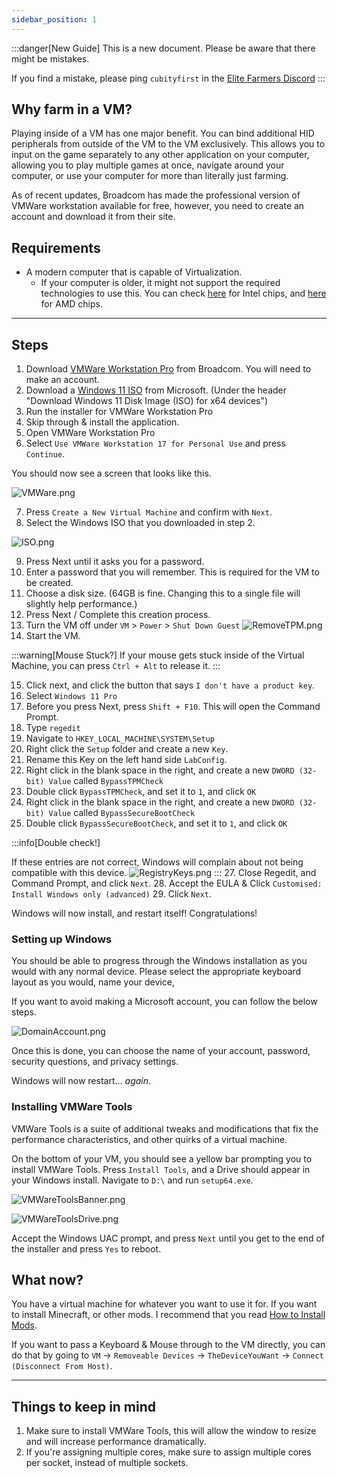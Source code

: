 ```yaml
---
sidebar_position: 1
---
```

:::danger[New Guide]
This is a new document. Please be aware that there might be mistakes.  

If you find a mistake, please ping `cubityfirst` in the [Elite Farmers Discord](https://discord.gg/farms)
:::

## Why farm in a VM?

Playing inside of a VM has one major benefit. You can bind additional HID peripherals from outside of the VM to the VM exclusively. This allows you to input on the game separately to any other application on your computer, allowing you to play multiple games at once, navigate around your computer, or use your computer for more than literally just farming.

As of recent updates, Broadcom has made the professional version of VMWare workstation available for free, however, you need to create an account and download it from their site.
## Requirements

- A modern computer that is capable of Virtualization.
	- If your computer is older, it might not support the required technologies to use this. You can check [here](https://ark.intel.com/content/www/us/en/ark.html) for Intel chips, and [here](https://www.amd.com/en/products/specifications/processors.html) for AMD chips.


---

## Steps

1. Download [VMWare Workstation Pro](https://support.broadcom.com/group/ecx/productdownloads?subfamily=VMware%20Workstation%20Pro) from Broadcom. You will need to make an account.
2. Download a [Windows 11 ISO](https://www.microsoft.com/software-download/windows11) from Microsoft. (Under the header "Download Windows 11 Disk Image (ISO) for x64 devices")
3. Run the installer for VMWare Workstation Pro
4. Skip through & install the application.
5. Open VMWare Workstation Pro
6. Select `Use VMWare Workstation 17 for Personal Use` and press `Continue`.

You should now see a screen that looks like this.

![VMWare.png](./assets/blankVMWare.png)

7. Press `Create a New Virtual Machine` and confirm with `Next`.
8. Select the Windows ISO that you downloaded in step 2.

![ISO.png](./assets/ISO.png)

9. Press Next until it asks you for a password.
10. Enter a password that you will remember. This is required for the VM to be created.
11. Choose a disk size. (64GB is fine. Changing this to a single file will slightly help performance.)
12. Press Next  / Complete this creation process.
13. Turn the VM off under `VM` > `Power` > `Shut Down Guest`
![RemoveTPM.png](./assets/TPMBIOS.png)
14. Start the VM. 

:::warning[Mouse Stuck?]
If your mouse gets stuck inside of the Virtual Machine, you can press `Ctrl + Alt` to release it.
:::

15. Click next, and click the button that says `I don't have a product key`.
16. Select `Windows 11 Pro`
17. Before you press Next, press `Shift + F10`. This will open the Command Prompt.
18. Type `regedit`
19. Navigate to `HKEY_LOCAL_MACHINE\SYSTEM\Setup`
20. Right click the `Setup` folder and create a new `Key`.
21. Rename this Key on the left hand side `LabConfig`.
22. Right click in the blank space in the right, and create a new `DWORD (32-bit) Value` called `BypassTPMCheck`
23. Double click `BypassTPMCheck`, and set it to `1`, and click `OK`
24. Right click in the blank space in the right, and create a new `DWORD (32-bit) Value` called `BypassSecureBootCheck`
25. Double click `BypassSecureBootCheck`, and set it to `1`, and click `OK`

:::info[Double check!]

If these entries are not correct, Windows will complain about not being compatible with this device.
![RegistryKeys.png](./assets/RegistryKeys.png)
:::
27. Close Regedit, and Command Prompt, and click `Next`.
28. Accept the EULA & Click `Customised: Install Windows only (advanced)`
29. Click `Next`.

Windows will now install, and restart itself! Congratulations!

### Setting up Windows

You should be able to progress through the Windows installation as you would with any normal device. Please select the appropriate keyboard layout as you would, name your device,

If you want to avoid making a Microsoft account, you can follow the below steps.

![DomainAccount.png](./assets/DomainAccount.png)

Once this is done, you can choose the name of your account, password, security questions, and privacy settings.

Windows will now restart... *again*.
### Installing VMWare Tools

VMWare Tools is a suite of additional tweaks and modifications that fix the performance characteristics, and other quirks of a virtual machine.

On the bottom of your VM, you should see a yellow bar prompting you to install VMWare Tools. Press `Install Tools`, and a Drive should appear in your Windows install. Navigate to `D:\` and run `setup64.exe`.  

![VMWareToolsBanner.png](./assets/VMWareToolsBanner.png)

![VMWareToolsDrive.png](./assets/VMWareToolsDrive.png)

Accept the Windows UAC prompt, and press `Next` until you get to the end of the installer and press `Yes` to reboot. 

## What now?

You have a virtual machine for whatever you want to use it for. If you want to install Minecraft, or other mods. I recommend that you read [How to Install Mods](./InstallingMods).

If you want to pass a Keyboard & Mouse through to the VM directly, you can do that by going to `VM` -> `Removeable Devices` -> `TheDeviceYouWant` -> `Connect (Disconnect From Host)`. 


---

## Things to keep in mind

1. Make sure to install VMWare Tools, this will allow the window to resize and will increase performance dramatically.
2. If you're assigning multiple cores, make sure to assign multiple cores per socket, instead of multiple sockets.